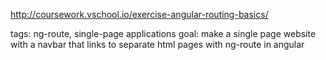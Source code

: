 http://coursework.vschool.io/exercise-angular-routing-basics/

tags: ng-route, single-page applications
goal: make a single page website with a navbar that links to separate html pages with ng-route in angular
